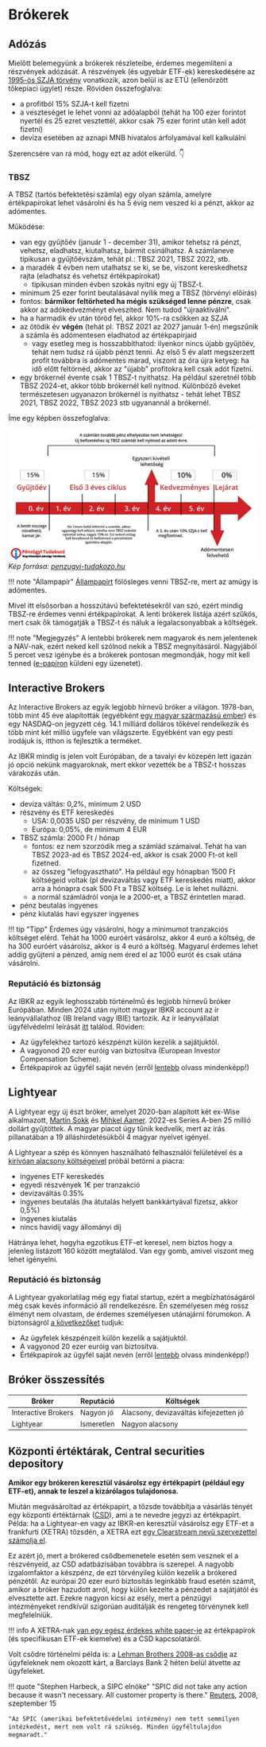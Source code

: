 # Brókerek

## Adózás

Mielőtt belemegyünk a brókerek részleteibe, érdemes megemlíteni a részvények adózását. A részvények (és ugyebár ETF-ek) kereskedésére az [1995-ös SZJA törvény](https://net.jogtar.hu/jogszabaly?docid=99500117.TV) vonatkozik, azon belül is az ETÜ (ellenőrzött tőkepiaci ügylet) része. Röviden összefoglalva:

- a profitból 15% SZJA-t kell fizetni
- a veszteséget le lehet vonni az adóalapból (tehát ha 100 ezer forintot nyertél és 25 ezret vesztettél, akkor csak 75 ezer forint után kell adót fizetni)
- deviza esetében az aznapi MNB hivatalos árfolyamával kell kalkulálni

Szerencsére van rá mód, hogy ezt az adót elkerüld. 👇

### TBSZ

A TBSZ (tartós befektetési számla) egy olyan számla, amelyre értékpapírokat lehet vásárolni és ha 5 évig nem veszed ki a pénzt, akkor az adómentes.

Működése:

- van egy gyűjtőév (január 1 - december 31), amikor tehetsz rá pénzt, vehetsz, eladhatsz, kiutalhatsz, bármit csinálhatsz. A számlaneve tipikusan a gyűjtőévszám, tehát pl.: TBSZ 2021, TBSZ 2022, stb.
- a maradék 4 évben nem utalhatsz se ki, se be, viszont kereskedhetsz rajta (eladhatsz és vehetsz értékpapírokat)
    - tipikusan minden évben szokás nyitni egy új TBSZ-t.
- minimum 25 ezer forint beutalásával nyílik meg a TBSZ (törvényi előírás)
- fontos: **bármikor feltörheted ha mégis szükséged lenne pénzre**, csak akkor az adókedvezményt elveszíted. Nem tudod "újraaktiválni".
- ha a harmadik év után töröd fel, akkor 10%-ra csökken az SZJA
- az ötödik év **végén** (tehát pl. TBSZ 2021 az 2027 január 1-én) megszűnik a számla és adómentesen eladhatod az értékpapírjaid
    - vagy esetleg meg is hosszabbíthatod: ilyenkor nincs újabb gyűjtőév, tehát nem tudsz rá újabb pénzt tenni. Az első 5 év alatt megszerzett profit továbbra is adómentes marad, viszont az óra újra ketyeg: ha idő előtt feltörnéd, akkor az "újabb" profitokra kell csak adót fizetni.
- egy brókernél évente csak 1 TBSZ-t nyithatsz. Ha például szeretnél több TBSZ 2024-et, akkor több brókernél kell nyitnod. Különböző éveket természetesen ugyanazon brókernél is nyithatsz - tehát lehet TBSZ 2021, TBSZ 2022, TBSZ 2023 stb ugyanannál a brókernél.

Íme egy képben összefoglalva:

![TBSZ](assets/tbsz.jpg)
*Kép forrása: [penzugyi-tudakozo.hu](https://penzugyi-tudakozo.hu/tbsz/)*

!!! note "Állampapír"
    [Állampapírt](kotveny.md) fölösleges venni TBSZ-re, mert az amúgy is adómentes.

Mivel itt elsősorban a hosszútávú befektetésekről van szó, ezért mindig TBSZ-re érdemes venni értékpapírokat. A lenti brókerek listája azért szűkös, mert csak ők támogatják a TBSZ-t és náluk a legalacsonyabbak a költségek.

!!! note "Megjegyzés"
    A lentebbi brókerek nem magyarok és nem jelentenek a NAV-nak, ezért neked kell szólnod nekik a TBSZ megnyitásáról. Nagyjából 5 percet vesz igénybe és a brókerek pontosan megmondják, hogy mit kell tenned ([e-papíron](https://epapir.gov.hu/) küldeni egy üzenetet).

## Interactive Brokers

Az Interactive Brokers az egyik legjobb hírnevű bróker a világon. 1978-ban, több mint 45 éve alapították (egyébként [egy magyar származású ember](https://en.wikipedia.org/wiki/Thomas_Peterffy)) és egy NASDAQ-on jegyzett cég. 14.1 milliárd dolláros tőkével rendelkezik és több mint két millió ügyfele van világszerte. Egyébként van egy pesti irodájuk is, itthon is fejlesztik a terméket.

Az IBKR mindig is jelen volt Európában, de a tavalyi év közepén lett igazán jó opció nekünk magyaroknak, mert ekkor vezették be a TBSZ-t hosszas várakozás után.

Költségek:

- deviza váltás: 0,2%, minimum 2 USD
- részvény és ETF kereskedés
    - USA: 0,0035 USD per részvény, de minimum 1 USD
    - Európa: 0,05%, de minimum 4 EUR
- TBSZ számla: 2000 Ft / hónap
    - fontos: ez nem szorzódik meg a számlád számaival. Tehát ha van TBSZ 2023-ad és TBSZ 2024-ed, akkor is csak 2000 Ft-ot kell fizetned.
    - az összeg "lefogyasztható". Ha például egy hónapban 1500 Ft költségeid voltak (pl devizaváltás vagy ETF kereskedés miatt), akkor arra a hónapra csak 500 Ft a TBSZ költség. Le is lehet nullázni.
    - a normál számládról vonja le a 2000-et, a TBSZ érintetlen marad.
- pénz beutalás ingyenes
- pénz kiutalás havi egyszer ingyenes

!!! tip "Tipp"
    Érdemes úgy vásárolni, hogy a minimumot tranzakciós költséget elérd. Tehát ha 1000 euróért vásárolsz, akkor 4 euró a költség, de ha 300 euróért vásárolsz, akkor is 4 euró a költség. Magyarul érdemes lehet addig gyűjteni a pénzed, amíg nem éred el az 1000 eurót és csak utána vásárolni.

### Reputáció és biztonság

Az IBKR az egyik leghosszabb történelmű és legjobb hírnevű bróker Európában. Minden 2024 után nyitott magyar IBKR account az ír leányvállalathoz (IB Ireland vagy IBIE) tartozik. Az ír leányvállalat ügyfélvédelmi leírását [itt](https://www.interactivebrokers.ie/en/general/security-investor-protection.php) találod. Röviden:

- Az ügyfelekhez tartozó készpénzt külön kezelik a sajátjuktól.
- A vagyonod 20 ezer euróig van biztosítva (European Investor Compensation Scheme).
- Értékpapírok az ügyfél saját nevén (erről [lentebb](#kozponti-ertektarak-central-securities-depository) olvass mindenképp!) <!-- markdownlint-disable-line MD051 -->

## Lightyear

A Lightyear egy új észt bróker, amelyet 2020-ban alapított két ex-Wise alkalmazott, [Martin Sokk](https://www.linkedin.com/in/martinsokk/) és [Mihkel Aamer](https://www.linkedin.com/in/mihkel-aamer-9099b918/). 2022-es Series A-ben 25 millió dollárt gyűjtöttek. A magyar piacot úgy tűnik kedvelik, mert az írás pillanatában a 19 álláshirdetésükből 4 magyar nyelvet igényel.

A Lightyear a szép és könnyen használható felhasználói felületével és a [kirívóan alacsony költségeivel](https://lightyear.com/eu/pricing) próbál betörni a piacra:

- ingyenes ETF kereskedés
- egyedi részvények 1€ per tranzakció
- devizaváltás 0.35%
- ingyenes beutalás (ha átutalás helyett bankkártyával fizetsz, akkor 0,5%)
- ingyenes kiutalás
- nincs havidíj vagy állományi díj

Hátránya lehet, hogyha egzotikus ETF-et keresel, nem biztos hogy a jelenleg listázott 160 között megtalálod. Van egy gomb, amivel viszont meg lehet igényelni.

### Reputáció és biztonság

A Lightyear gyakorlatilag még egy fiatal startup, ezért a megbízhatóságáról még csak kevés információ áll rendelkezésre. Én személyesen még rossz élményt nem olvastam, de érdemes személyesen utánajárni fórumokon. A biztonságról [a következőket](https://lightyear.com/eu/help/deposits-conversions-and-withdrawals/how-are-my-assets-protected) tudjuk:

- Az ügyfelek készpénzeit külön kezelik a sajátjuktól.
- A vagyonod 20 ezer euróig van biztosítva.
- Értékpapírok az ügyfél saját nevén (erről [lentebb](#kozponti-ertektarak-central-securities-depository) olvass mindenképp!) <!-- markdownlint-disable-line MD051 -->

## Bróker összessítés

| Bróker              | Reputáció  | Költségek                              |
| ------------------- | ---------- | -------------------------------------- |
| Interactive Brokers | Nagyon jó  | Alacsony, devizaváltás kifejezetten jó |
| Lightyear           | Ismeretlen | Nagyon alacsony                        |

## Központi értéktárak, Central securities depository

**Amikor egy brókeren keresztül vásárolsz egy értékpapírt (például egy ETF-et), annak te leszel a kizárólagos tulajdonosa.**

Miután megvásároltad az értékpapírt, a tőzsde továbbítja a vásárlás tényét egy központi értéktárnak ([CSD](https://en.wikipedia.org/wiki/Central_securities_depository)), ami a te nevedre jegyzi az értékpapírt. Példa: ha a Lightyear-en vagy az IBKR-en keresztül vásárolsz egy ETF-et a frankfurti (XETRA) tőzsdén, a XETRA ezt [egy Clearstream nevű szervezettel számolja el](https://www.xetra.com/xetra-en/clearing-settlement/settlement).

Ez azért jó, mert a brókered csődbemenetele esetén sem vesznek el a részvényeid, az CSD adatbázisában továbbra is szerepel. A nagyobb izgalomfaktor a készpénz, de ezt törvényileg külön kezelik a brókered pénzétől. Az európai 20 ezer euró biztosítás leginkább fraud esetén számít, amikor a bróker hazudott arról, hogy külön kezelte a pénzedet a sajátjától és elvesztette azt. Ezekre nagyon kicsi az esély, mert a pénzügyi intézményeket rendkívül szigorúan auditálják és rengeteg törvénynek kell megfelelniük.

!!! info
    A XETRA-nak [van egy egész érdekes white paper-je](https://www.xetra.com/resource/blob/2118064/f54f8c0f76584869513cc57edb4fd5ac/data/Innovative-solutions-for-settlement.pdf) az értékpapírok (és specifikusan ETF-ek kiemelve) és a CSD kapcsolatáról.

Volt csődre történelmi példa is: a [Lehman Brothers 2008-as csődje](https://en.wikipedia.org/wiki/Bankruptcy_of_Lehman_Brothers) az ügyfeleknek nem okozott kárt, a Barclays Bank 2 héten belül átvette az ügyfeleket.

!!! quote "Stephen Harbeck, a SIPC elnöke"
    "SPIC did not take any action because it wasn't necessary. All customer property is there." [Reuters](https://www.reuters.com/article/us-lehman-brokerageaccounts-idUSN155295120080915/), 2008, szeptember 15

    "Az SPIC (amerikai befektetővédelmi intézmény) nem tett semmilyen intézkedést, mert nem volt rá szükség. Minden ügyféltulajdon megmaradt."
